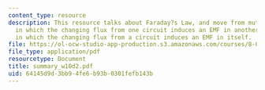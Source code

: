 ```yaml
---
content_type: resource
description: This resource talks about Faraday?s Law, and move from mutual inductance,
  in which the changing flux from one circuit induces an EMF in another, to self inductance,
  in which the changing flux from a circuit induces an EMF in itself.
file: https://ol-ocw-studio-app-production.s3.amazonaws.com/courses/8-02t-electricity-and-magnetism-spring-2005/64145d9d3bb94fe6b93b0301fefb143b_summary_w10d2.pdf
file_type: application/pdf
resourcetype: Document
title: summary_w10d2.pdf
uid: 64145d9d-3bb9-4fe6-b93b-0301fefb143b
---
```

